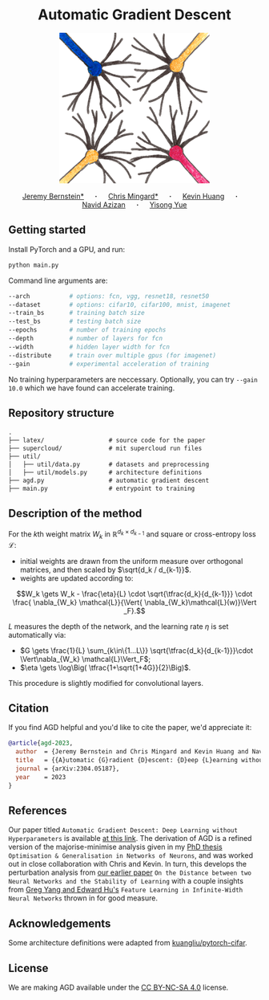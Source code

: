 <h1 align="center">
Automatic Gradient Descent
</h1>

<p align="center">
  <img src="https://github.com/jxbz/thesis/blob/main/img/art3.png" width="300"/>
</p>

<p align="center">
  <a href="https://jeremybernste.in">Jeremy&nbsp;Bernstein*</a>  &emsp; <b>&middot;</b> &emsp;
  <a href="https://c1510.github.io/">Chris&nbsp;Mingard*</a> &emsp; <b>&middot;</b> &emsp;
  <a href="https://kevinhuang8.github.io/">Kevin&nbsp;Huang</a> &emsp; <b>&middot;</b> &emsp;
  <a href="https://azizan.mit.edu">Navid&nbsp;Azizan</a> &emsp; <b>&middot;</b> &emsp;
  <a href="http://www.yisongyue.com">Yisong&nbsp;Yue</a>
</p>

## Getting started

Install PyTorch and a GPU, and run:
```bash
python main.py
```
Command line arguments are:
```bash
--arch           # options: fcn, vgg, resnet18, resnet50
--dataset        # options: cifar10, cifar100, mnist, imagenet
--train_bs       # training batch size
--test_bs        # testing batch size
--epochs         # number of training epochs
--depth          # number of layers for fcn
--width          # hidden layer width for fcn
--distribute     # train over multiple gpus (for imagenet)
--gain           # experimental acceleration of training
```
No training hyperparameters are neccessary. Optionally, you can try `--gain 10.0` which we have found can accelerate training.

## Repository structure
    .
    ├── latex/                  # source code for the paper
    ├── supercloud/             # mit supercloud run files
    ├── util/                  
    │   ├── util/data.py        # datasets and preprocessing
    │   ├── util/models.py      # architecture definitions
    ├── agd.py                  # automatic gradient descent
    ├── main.py                 # entrypoint to training

## Description of the method

For the $k\text{th}$ weight matrix $W_k$ in $\mathbb{R}^{d_k \times d_{k-1}}$ and square or cross-entropy loss $\mathcal{L}$:
- initial weights are drawn from the uniform measure over orthogonal matrices, and then scaled by $\sqrt{d_k / d_{k-1}}$.
- weights are updated according to:
```math
W_k \gets W_k - \frac{\eta}{L} \cdot \sqrt{\tfrac{d_k}{d_{k-1}}} \cdot \frac{ \nabla_{W_k} \mathcal{L}}{\Vert{ \nabla_{W_k}\mathcal{L}(w)}\Vert _F}.
```
$L$ measures the depth of the network, and the learning rate $\eta$ is set automatically via:

- $G \gets \frac{1}{L} \sum_{k\in\{1...L\}} \sqrt{\tfrac{d_k}{d_{k-1}}}\cdot \Vert\nabla_{W_k} \mathcal{L}\Vert_F$;
- $\eta \gets \log\Big( \tfrac{1+\sqrt{1+4G}}{2}\Big)$.

This procedure is slightly modified for convolutional layers.

## Citation

If you find AGD helpful and you'd like to cite the paper, we'd appreciate it:

```bibtex
@article{agd-2023,
  author  = {Jeremy Bernstein and Chris Mingard and Kevin Huang and Navid Azizan and Yisong Yue},
  title   = {{A}utomatic {G}radient {D}escent: {D}eep {L}earning without {H}yperparameters},
  journal = {arXiv:2304.05187},
  year    = 2023
}
```

## References

Our paper titled `Automatic Gradient Descent: Deep Learning without Hyperparameters` is available [at this link](https://arxiv.org/abs/2304.05187). The derivation of AGD is a refined version of the majorise-minimise analysis given in my [PhD thesis](https://arxiv.org/abs/2210.10101) `Optimisation & Generalisation in Networks of Neurons`, and was worked out in close collaboration with Chris and Kevin. In turn, this develops the perturbation analysis from [our earlier paper](https://arxiv.org/abs/2002.03432) `On the Distance between two Neural Networks and the Stability of Learning` with a couple insights from [Greg Yang and Edward Hu's](https://arxiv.org/abs/2011.14522) `Feature Learning in Infinite-Width Neural Networks` thrown in for good measure.

## Acknowledgements

Some architecture definitions were adapted from [kuangliu/pytorch-cifar](https://github.com/kuangliu/pytorch-cifar).

## License

We are making AGD available under the [CC BY-NC-SA 4.0](https://creativecommons.org/licenses/by-nc-sa/4.0/) license.
